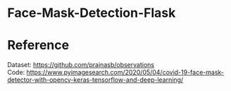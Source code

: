 # Face-Mask-Detection-Flask

# Reference
Dataset: https://github.com/prajnasb/observations <br>
Code: https://www.pyimagesearch.com/2020/05/04/covid-19-face-mask-detector-with-opencv-keras-tensorflow-and-deep-learning/
